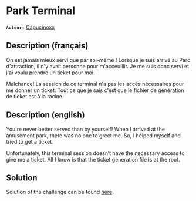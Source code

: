 # Park Terminal

**`Auteur:`** [Capucinoxx](https://github.com/Capucinoxx)

## Description (français)

On est jamais mieux servi que par soi-même ! Lorsque je suis arrivé au Parc d'attraction, il n'y avait 
personne pour m'acceuillir. Je me suis donc servi et j'ai voulu prendre un ticket pour moi.

Malchance! La session de ce terminal n'a pas les accès nécessaires pour me donner un ticket. Tout ce que je sais 
c'est que le fichier de génération de ticket est à la racine.


## Description (english)

You're never better served than by yourself! When I arrived at the amusement park, there was no one to 
greet me. So, I helped myself and tried to get a ticket.

Unfortunately, this terminal session doesn’t have the necessary access to give me a ticket. All I know is that 
the ticket generation file is at the root.


## Solution

Solution of the challenge can be found [here](solution/).

